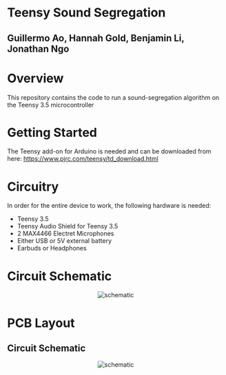 # Teensy Sound Segregation
## Guillermo Ao, Hannah Gold, Benjamin Li, Jonathan Ngo

# Overview
This repository contains the code to run a sound-segregation algorithm on the Teensy 3.5 microcontroller

# Getting Started
The Teensy add-on for Arduino is needed and can be downloaded from here: https://www.pjrc.com/teensy/td_download.html

# Circuitry
In order for the entire device to work, the following hardware is needed:
 - Teensy 3.5
 - Teensy Audio Shield for Teensy 3.5
 - 2 MAX4466 Electret Microphones
 - Either USB or 5V external battery
 - Earbuds or Headphones

# Circuit Schematic
<p align="center">
   <img src="https://github.com/liben002/perpetual-motion-machine-detector/blob/master/resources/schematics/schematic_v1.0.png" alt="schematic"/>
</p>

# PCB Layout
## Circuit Schematic
<p align="center">
   <img src="https://github.com/liben002/perpetual-motion-machine-detector/blob/master/resources/schematics/schematic_v1.0.png" alt="schematic"/>
</p>